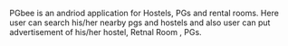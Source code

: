 PGbee is an andriod application for Hostels, PGs and rental rooms. Here user can search his/her nearby pgs and hostels and also user can 
put advertisement of his/her hostel, Retnal Room , PGs. 
